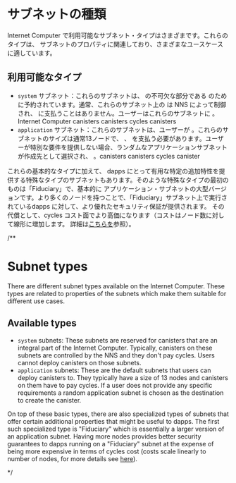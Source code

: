 # サブネットの種類

Internet Computer で利用可能なサブネット・タイプはさまざまです。これらのタイプは、
サブネットのプロパティに関連しており、さまざまなユースケースに適しています。

## 利用可能なタイプ

- `system` サブネット：これらのサブネットは、 の不可欠な部分である のために予約されています。通常、これらのサブネット上の は NNS によって制御され、 に支払うことはありません。ユーザーはこれらのサブネットに 。Internet Computer canisters canisters cycles canisters 
- `application` サブネット：これらのサブネットは、ユーザーが 。これらのサブネットのサイズは通常13ノードで、 、 を支払う必要があります。ユーザーが特別な要件を提供しない場合、ランダムなアプリケーションサブネットが作成先として選択され、 。canisters canisters cycles canister

これらの基本的なタイプに加えて、
 dapps にとって有用な特定の追加特性を提供する特殊なタイプのサブネットもあります。そのような特殊なタイプの最初のものは「Fiduciary」で、基本的に
アプリケーション・サブネットの大型バージョンです。より多くのノードを持つことで、「Fiduciary」サブネット上で実行されているdapps に対して、より優れたセキュリティ保証が提供されます。
その代償として、cycles コスト面でより高価になります（コストはノード数に対して線形に増加します。
詳細は[こちらを](../gas-cost.md)参照）。

/**
# Subnet types

There are different subnet types available on the Internet Computer. These types are related to properties of the
subnets which make them suitable for different use cases.

## Available types

* `system` subnets: These subnets are reserved for canisters that are an integral part of the Internet Computer. Typically, canisters on these subnets are controlled by the NNS and they don't pay cycles. Users cannot deploy canisters on those subnets.
* `application` subnets: These are the default subnets that users can deploy canisters to. They typically have a size of 13 nodes and canisters on them have to pay cycles. If a user does not provide any specific requirements a random application subnet is chosen as the destination to create the canister.

On top of these basic types, there are also specialized types of subnets that offer certain additional properties that
might be useful to dapps. The first such specialized type is "Fiduciary" which is essentially a larger version of an
application subnet. Having more nodes provides better security guarantees to dapps running on a "Fiduciary" subnet at
the expense of being more expensive in terms of cycles cost (costs scale linearly to number of nodes, for more details
see [here](../gas-cost.md)).

*/